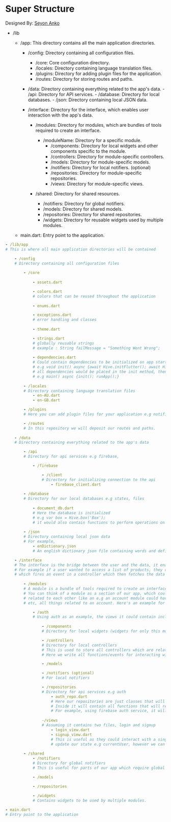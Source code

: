 # Super Structure

Designed By: [Seyon Anko](https://github.com/DrDejaVuNG)

- /lib
    - /app:  This directory contains all the main application directories.
        - /config:  Directory containing all configuration files.
            - /core:  Core configuration directory.
            - /locales:  Directory containing language translation files.
            - /plugins:  Directory for adding plugin files for the application.
            - /routes:  Directory for storing routes and paths.
            
        - /data:  Directory containing everything related to the app's data.
              - /api:  Directory for API services.
              - /database:  Directory for local databases.
              - /json:  Directory containing local JSON data.
              
        - /interface:  Directory for the interface, which enables user interaction with the app's data.
            - /modules:  Directory for modules, which are bundles of tools required to create an interface.
                - /moduleName:  Directory for a specific module.
                    - /components:  Directory for local widgets and other components specific to the module.
                    - /controllers:  Directory for module-specific controllers.
                    - /models:  Directory for module-specific models.
                    - /notifiers:  Directory for local notifiers. (optional)
                    - /repositories:  Directory for module-specific repositories.
                    - /views:  Directory for module-specific views.
                    
            - /shared:  Directory for shared resources.
                - /notifiers:  Directory for global notifiers.
                - /models:  Directory for shared models.
                - /repositories:  Directory for shared repositories.
                - /widgets:  Directory for reusable widgets used by multiple modules.

    - main.dart: Entry point to the application.

```yaml
- /lib/app  
# This is where all main application directories will be contained 

    - /config
    # Directory containing all configuration files
    
        - /core
            
            - assets.dart

            - colors.dart
            # colors that can be reused throughout the application
            
            - enums.dart

            - exceptions.dart
            # error handling and classes
            
            - theme.dart  

            - strings.dart
            # globally reusable strings
            # example : String failMessage = "Something Went Wrong";
            
            - dependencies.dart
            # Could contain dependencies to be initialized on app start
            # e.g void init() async {await Hive.initFlutter(); await Hive.openBox('Box');}
            # all dependencies would be placed in the init method, then used in main function 
            # e.g main() async {init(); runApp();}
            
        - /locales
        # Directory containing language translation files
            - en-AU.dart
            - en-GB.dart

        - /plugins
        # Here you can add plugin files for your application e.g notifications.dart

        - /routes
        # In this repository we will deposit our routes and paths.
        
    - /data
    # Directory containing everything related to the app's data

        - /api
        # Directory for api services e.g firebase, 

            - /firebase

                - /client
                # Directory for initializing connection to the api
                    - firebase_client.dart
        
        - /database
        # Directory for our local databases e.g states, files
        
            - document_db.dart
            # Here the database is initialized
            # e.g var box = Hive.box('Box');
            # it would also contain functions to perform operations on the database instance.
    
        - /json
        # Directory containing local json data
        # For example,
            - enDictionary.json
            # An english dictionary json file containing words and definition.

    - /interface
    # The interface is the bridge between the user and the data, it enables the user to interact with the app.
    # For example if a user wanted to access a list of products, they could click a button on a view 
    # which fires an event in a controller which then fetches the data and displays it on the view.
        
        - /modules
        # A module is a bundle of tools required to create an interface, this includes views, components, controllers, etc.
        # You can think of a module as a section of our app, which could have several views, components etc which are all
        # related to each other like an e.g an account module could have a bookmarks view, friends view, notifications view, 
        # etc, all things related to an account. Here's an example for authentication:

            - /auth
            # Using auth as an example, the views it could contain include, login, signup, forgot password, enter otp etc.
                
                - /components
                # Directory for local widgets (widgets for only this module) and other components such as enums

                - /controllers
                # Directory for local controllers
                # This is used to store all controllers which are related to only the module it is in.
                # Here we write all functions/events for interacting with the app data and updating the module states.

                - /models

                - /notifiers (optional)
                # For local notifiers

                - /repositories
                # Directory for api services e.g auth
                    - auth_repo.dart
                    # Here our repositories are just classes that will mediate the communication between our controller and our services.
                    # Inside it will contain all functions that will request data from the api client.
                    # For example, using firebase auth service, it will contain functions to login/sign up with email and password etc.
        
                -/views
                # Assuming it contains two files, login and signup
                    - login_view.dart
                    - signup_view.dart
                    # This is useful as they could interact with a single controller which will contain the functions to 
                    # update our state e.g currentUser, however we can also have different controllers for each.
                    
        - /shared
            - /notifiers
            # Directory for global notifiers
            # This is useful for parts of our app which require global state for things like themes, settings etc.

            - /models

            - /repositories
            
            - /widgets
            # Contains widgets to be used by multiple modules.  

- main.dart  
# Entry point to the application
```


